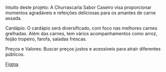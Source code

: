Intuito deste projeto:
A Churrascaria Sabor Caseiro visa proporcionar momentos agradáveis e refeições deliciosas para os amantes de carne assada.

Cardápio:
O cardápio será diversificado, com foco nas melhores carnes grelhadas.
Além das carnes, tem vários acompanhamentos como arroz, feijão tropeiro, farofa, saladas frescas.

Preços e Valores:
Buscar preços justos e acessíveis para atrair diferentes públicos.

[Figma](https://www.figma.com/file/BDqacavBjLlx49oL7s3L4R/Untitled?type=design&node-id=0-1&mode=design&t=rxgshvHdVG3lAMSU-0)
